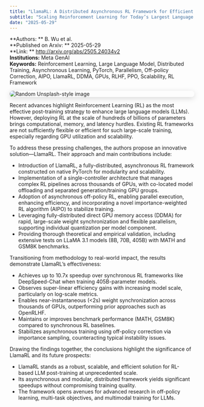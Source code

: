 ```yaml
---
title: "LlamaRL: A Distributed Asynchronous RL Framework for Efficient Large-Scale LLM Training"
subtitle: "Scaling Reinforcement Learning for Today’s Largest Language Models"
date: "2025-05-29"
---
```


**Authors: ** B. Wu et al.<br>
**Published on Arxiv: ** 2025-05-29<br>
**Link: ** http://arxiv.org/abs/2505.24034v2<br>
**Institutions:** Meta GenAI<br>
**Keywords:** Reinforcement Learning, Large Language Model, Distributed Training, Asynchronous Learning, PyTorch, Parallelism, Off-policy Correction, AIPO, LlamaRL, DDMA, GPUs, RLHF, PPO, Scalability, RL Framework<br>

<img src="https://picsum.photos/id/311/300/200" 
alt="Random Unsplash-style image" 
style="display: block; margin-left: auto; margin-right: auto; border-radius:8px; margin-bottom:1em; box-shadow: 0 4px 16px rgba(0,0,0,0.15);">

<!-- Context -->

Recent advances highlight Reinforcement Learning (RL) as the most effective post-training strategy to enhance large language models (LLMs). However, deploying RL at the scale of hundreds of billions of parameters brings computational, memory, and latency hurdles. Existing RL frameworks are not sufficiently flexible or efficient for such large-scale training, especially regarding GPU utilization and scalability.

To address these pressing challenges, the authors propose an innovative solution—LlamaRL. Their approach and main contributions include:

- Introduction of LlamaRL, a fully-distributed, asynchronous RL framework constructed on native PyTorch for modularity and scalability.
- Implementation of a single-controller architecture that manages complex RL pipelines across thousands of GPUs, with co-located model offloading and separated generation/training GPU groups.
- Adoption of asynchronous off-policy RL, enabling parallel execution, enhancing efficiency, and incorporating a novel importance-weighted RL algorithm (AIPO) to stabilize training.
- Leveraging fully-distributed direct GPU memory access (DDMA) for rapid, large-scale weight synchronization and flexible parallelism, supporting individual quantization per model component.
- Providing thorough theoretical and empirical validation, including extensive tests on LLaMA 3.1 models (8B, 70B, 405B) with MATH and GSM8K benchmarks.

Transitioning from methodology to real-world impact, the results demonstrate LlamaRL’s effectiveness:

- Achieves up to 10.7x speedup over synchronous RL frameworks like DeepSpeed-Chat when training 405B-parameter models.
- Observes super-linear efficiency gains with increasing model scale, particularly on log-scale metrics.
- Enables near-instantaneous (<2s) weight synchronization across thousands of GPUs, outperforming prior approaches such as OpenRLHF.
- Maintains or improves benchmark performance (MATH, GSM8K) compared to synchronous RL baselines.
- Stabilizes asynchronous training using off-policy correction via importance sampling, counteracting typical instability issues.

Drawing the findings together, the conclusions highlight the significance of LlamaRL and its future prospects:

- LlamaRL stands as a robust, scalable, and efficient solution for RL-based LLM post-training at unprecedented scale.
- Its asynchronous and modular, distributed framework yields significant speedups without compromising training quality.
- The framework opens avenues for advanced research in off-policy learning, multi-task objectives, and multimodal training for LLMs.
